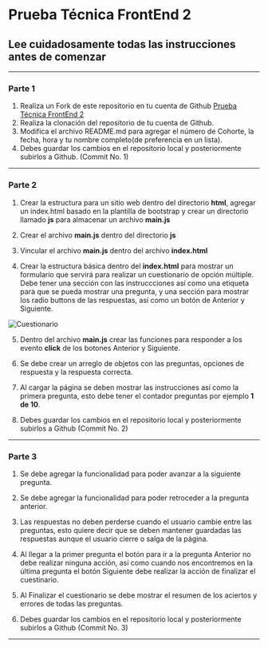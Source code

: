 # Prueba Técnica FrontEnd 2

## Lee cuidadosamente todas las instrucciones antes de comenzar

---

### Parte 1

1. Realiza un Fork de este repositorio en tu cuenta de Github [Prueba Técnica FrontEnd 2](https://github.com/jcgeneration/PruebaTecnicaFrontend2/fork)
2. Realiza la clonación del repositorio de tu cuenta de Github.
3. Modifica el archivo README.md para agregar el número de Cohorte, la fecha, hora  y tu nombre completo(de preferencia en un lista).
4. Debes guardar los cambios en el repositorio local y posteriormente subirlos a Github. (Commit No. 1)

---

### Parte 2

1. Crear la estructura para un sitio web dentro del directorio **html**, agregar un index.html basado en la plantilla de bootstrap y crear un directorio llamado **js** para almacenar un archivo **main.js**

2. Crear el archivo **main.js** dentro del directorio **js**

3. Vincular el archivo **main.js** dentro del archivo **index.html** 

4. Crear la estructura básica dentro del **index.html** para mostrar un formulario que servirá para realizar un cuestionario de opción múltiple. Debe tener una sección con las instruccciones así como una etiqueta para que se pueda mostrar una pregunta, y una sección para mostrar los radio buttons de las respuestas, así como un botón de Anterior  y Siguiente.

![Cuestionario](https://raw.githubusercontent.com/jcgeneration/PruebaTecnicaFrontend2/refs/heads/main/img/cuestionario.png)

5. Dentro del archivo **main.js** crear las funciones para responder a los evento **click** de los botones Anterior y Siguiente.

6. Se debe crear un arreglo de objetos con las preguntas, opciones de respuesta y la respuesta correcta.

7. Al cargar la página se deben mostrar las instrucciones así como la primera pregunta, esto debe tener el contador preguntas por ejemplo **1 de 10**. 

8. Debes guardar los cambios en el repositorio local y posteriormente subirlos a Github (Commit No. 2)

---

### Parte 3

1. Se debe agregar la funcionalidad para poder avanzar a la siguiente pregunta.

2. Se debe agregar la funcionalidad para poder retroceder a la pregunta anterior.

3. Las respuestas no deben perderse cuando el usuario cambie entre las preguntas, esto quiere decir que se deben mantener guardadas las respuestas aunque el usuario cierre o salga de la página.

4. Al llegar a la primer pregunta el botón para ir a la pregunta Anterior no debe realizar ninguna acción, así como cuando nos encontremos en la última pregunta el botón Siguiente debe realizar la acción de finalizar el cuestinario.

5. Al Finalizar el cuestionario se debe mostrar el resumen de los aciertos y errores de todas las preguntas.

6. Debes guardar los cambios en el repositorio local y posteriormente subirlos a Github (Commit No. 3)



---
